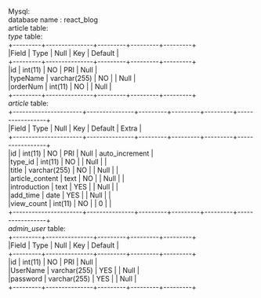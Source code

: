 Mysql:<br />
database name : react_blog<br />
article table:<br />
*type* table:<br />
  +---------+---------------+---------+---------+---------+<br />
  |Field    | Type          | Null    | Key     | Default |<br />
  +---------+---------------+---------+---------+---------+<br />
  |id       | int(11)       | NO      | PRI     | Null    |<br />
  |typeName | varchar(255)  | NO      |         | Null    |<br />
  |orderNum | int(11)       | NO      |         | Null    |<br />
  +---------+---------------+---------+---------+---------+<br />
*article* table:<br />
  +----------------------+---------------+---------+---------+---------+-----------------+<br />
  |Field                 | Type          | Null    | Key     | Default | Extra           |<br />
  +----------------------+---------------+---------+---------+---------+-----------------+<br />
  |id                    | int(11)       | NO      | PRI     | Null    |  auto_increment |<br />
  |type_id               | int(11)       | NO      |         | Null    |                 |<br />
  |title                 | varchar(255)  | NO      |         | Null    |                 |<br />
  |article_content       | text          | NO      |         | Null    |                 |<br />
  |introduction          | text          | YES     |         | Null    |                 |<br />
  |add_time              | date          | YES     |         | Null    |                 |<br />
  |view_count            | int(11)       | NO      |         | 0       |                 |<br />
  +----------------------+---------------+---------+---------+---------+-----------------+<br />
  *admin_user* table:<br />
  +---------+---------------+---------+---------+---------+<br />
  |Field    | Type          | Null    | Key     | Default |<br />
  +---------+---------------+---------+---------+---------+<br />
  |id       | int(11)       | NO      | PRI     | Null    |<br />
  |UserName | varchar(255)  | YES     |         | Null    |<br />
  |password | varchar(255)  | YES     |         | Null    |<br />
  +---------+---------------+---------+---------+---------+<br /> 
